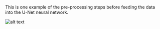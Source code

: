 This is one example of the pre-processing steps before feeding the data into the U-Net neural network.

![alt text](https://github.com/Fabianjr90/Listeria_spread_movies/blob/master/analysis.png "Logo Title Text 1")


